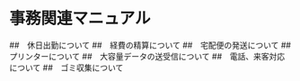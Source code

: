# 事務関連マニュアル
##　休日出勤について
##　経費の精算について
##　宅配便の発送について
##　プリンターについて
##　大容量データの送受信について
##　電話、来客対応について
##　ゴミ収集について